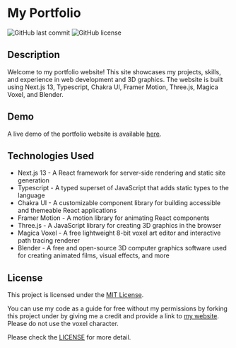 # My Portfolio

![GitHub last commit](https://img.shields.io/github/last-commit/nirmalrepo/my-portfolio)
![GitHub license](https://img.shields.io/github/license/nirmalrepo/my-portfolio)

## Description

Welcome to my portfolio website! This site showcases my projects, skills, and experience in web development and 3D graphics. The website is built using Next.js 13, Typescript, Chakra UI, Framer Motion, Three.js, Magica Voxel, and Blender.

## Demo

A live demo of the portfolio website is available [here](https://www.nirmalfernando.dev/).

## Technologies Used

- Next.js 13 - A React framework for server-side rendering and static site generation
- Typescript - A typed superset of JavaScript that adds static types to the language
- Chakra UI - A customizable component library for building accessible and themeable React applications
- Framer Motion - A motion library for animating React components
- Three.js - A JavaScript library for creating 3D graphics in the browser
- Magica Voxel - A free lightweight 8-bit voxel art editor and interactive path tracing renderer
- Blender - A free and open-source 3D computer graphics software used for creating animated films, visual effects, and more

## License

This project is licensed under the [MIT License](LICENSE).

You can use my code as a guide for free without my permissions by forking this project under by giving me a credit and
provide a link to [my website](https://www.nirmalfernando.dev). Please do not use the voxel character.

Please check the [LICENSE](./LICENSE) for more detail.
